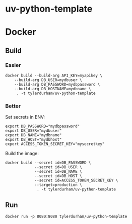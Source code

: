 
# uv-python-template

# Docker

## Build

### Easier

``` shell
docker build --build-arg API_KEY=myapikey \
    --build-arg DB_USER=mydbuser \
    --build-arg DB_PASSWORD=mydbpassword \
    --build-arg DB_HOSTNAME=mydbname \
     . -t tylerdurham/uv-python-template
```

### Better

Set secrets in ENV:

``` shell
export DB_PASSWORD="mydbpassword"
export DB_USER="mydbuser"
export DB_NAME="mydbname"
export DB_HOST="mydbhost"
export ACCESS_TOKEN_SECRET_KEY="mysecretkey"
```

Build the image:

``` shell
docker build --secret id=DB_PASSWORD \
             --secret id=DB_USER \
             --secret id=DB_NAME \
             --secret id=DB_HOST \
             --secret id=ACCESS_TOKEN_SECRET_KEY \
             --target=production \
              . -t tylerdurham/uv-python-template
```

## Run

``` shell
docker run -p 8080:8080 tylerdurham/uv-python-template
```
